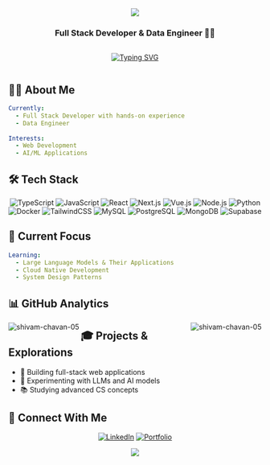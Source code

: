 <div align="center">
  <img src="https://capsule-render.vercel.app/api?type=waving&color=gradient&height=200&section=header&text=Shivam%20Chavan&fontSize=80&animation=fadeIn" />
</div>

<h3 align="center">Full Stack Developer & Data Engineer 👨‍💻</h3>

<div align="center" style="display: flex; justify-content: center;">
  
  [![Typing SVG](https://readme-typing-svg.demolab.com?font=Fira+Code&pause=1000&center=true&width=435&lines=Full+Stack+Developer;Data+Engineer)](https://git.io/typing-svg)
  
</div>

## 👨‍💻 About Me

```yaml
Currently:
  - Full Stack Developer with hands-on experience
  - Data Engineer
  
Interests:
  - Web Development
  - AI/ML Applications
```

## 🛠️ Tech Stack

<div align="center">
  
  ![TypeScript](https://img.shields.io/badge/TypeScript-007ACC?style=for-the-badge&logo=typescript&logoColor=white)
  ![JavaScript](https://img.shields.io/badge/JavaScript-F7DF1E?style=for-the-badge&logo=javascript&logoColor=black)
  ![React](https://img.shields.io/badge/React-20232A?style=for-the-badge&logo=react&logoColor=61DAFB)
  ![Next.js](https://img.shields.io/badge/Next.js-000000?style=for-the-badge&logo=nextdotjs&logoColor=white)
  ![Vue.js](https://img.shields.io/badge/Vue.js-35495E?style=for-the-badge&logo=vuedotjs&logoColor=4FC08D)
  ![Node.js](https://img.shields.io/badge/Node.js-339933?style=for-the-badge&logo=nodedotjs&logoColor=white)
  ![Python](https://img.shields.io/badge/Python-3776AB?style=for-the-badge&logo=python&logoColor=white)
  ![Docker](https://img.shields.io/badge/Docker-2CA5E0?style=for-the-badge&logo=docker&logoColor=white)
  ![TailwindCSS](https://img.shields.io/badge/Tailwind_CSS-38B2AC?style=for-the-badge&logo=tailwind-css&logoColor=white)
  ![MySQL](https://img.shields.io/badge/MySQL-005C84?style=for-the-badge&logo=mysql&logoColor=white)
  ![PostgreSQL](https://img.shields.io/badge/PostgreSQL-316192?style=for-the-badge&logo=postgresql&logoColor=white)
  ![MongoDB](https://img.shields.io/badge/MongoDB-4EA94B?style=for-the-badge&logo=mongodb&logoColor=white)
  ![Supabase](https://img.shields.io/badge/Supabase-181818?style=for-the-badge&logo=supabase&logoColor=white)
  
</div>

## 🎯 Current Focus

```yaml
Learning:
  - Large Language Models & Their Applications
  - Cloud Native Development
  - System Design Patterns
```

## 📊 GitHub Analytics

<p align="left">
</p>

<p><img align="left" src="https://github-readme-stats.vercel.app/api/top-langs?username=shivam-chavan-05&show_icons=true&locale=en&layout=compact" alt="shivam-chavan-05" /></p>
<p><img align="right" src="https://github-readme-streak-stats.herokuapp.com/?user=shivam-chavan-05&" alt="shivam-chavan-05" /></p>


## 🎓 Projects & Explorations

- 🚀 Building full-stack web applications
- 🤖 Experimenting with LLMs and AI models
- 📚 Studying advanced CS concepts

## 🤝 Connect With Me

<div align="center">
  
  [![LinkedIn](https://img.shields.io/badge/LinkedIn-0077B5?style=for-the-badge&logo=linkedin&logoColor=white)](https://www.linkedin.com/in/shivam-shashikant-chavan/)
  [![Portfolio](https://img.shields.io/badge/Portfolio-FF5722?style=for-the-badge&logo=vercel&logoColor=white)](https://www.shivamchavan.us/)
  
</div>

<div align="center">
  <img src="https://capsule-render.vercel.app/api?type=waving&color=gradient&height=100&section=footer" />
</div>



